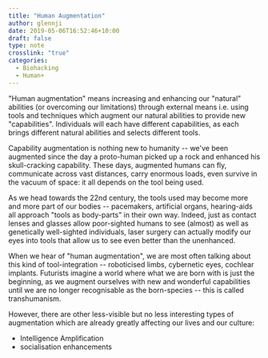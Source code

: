 ```yaml
---
title: "Human Augmentation"
author: glennji
date: 2019-05-06T16:52:46+10:00
draft: false
type: note
crosslink: "true"
categories:
  - Biohacking
  - Human+
---
```

"Human augmentation" means increasing and enhancing our "natural” abilities (or overcoming our limitations) through external means i.e. using tools and techniques which augment our natural abilities to provide new "capabilities". Individuals will each have different capabilities, as each brings different natural abilities and selects different tools.

Capability augmentation is nothing new to humanity -- we've been augmented since the day a proto-human picked up a rock and enhanced his skull-cracking capability. These days, augmented humans can fly, communicate across vast distances, carry enormous loads, even survive in the vacuum of space: it all depends on the tool being used.

As we head towards the 22nd century, the tools used may become more and more part of our bodies -- pacemakers, artificial organs, hearing-aids all approach "tools as body-parts" in their own way. Indeed, just as contact lenses and glasses allow poor-sighted humans to see (almost) as well as genetically well-sighted individuals, laser surgery can actually modify our eyes into tools that allow us to see even better than the unenhanced.

When we hear of "human augmentation", we are most often talking about this kind of tool-integration -- roboticised limbs, cybernetic eyes, cochlear implants. Futurists imagine a world where what we are born with is just the beginning, as we augment ourselves with new and wonderful capabilities until we are no longer recognisable as the born-species -- this is called transhumanism.

However, there are other less-visible but no less interesting types of augmentation which are already greatly affecting our lives and our culture:

 * Intelligence Amplification
 * socialisation enhancements
